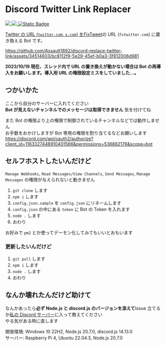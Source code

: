 # Discord Twitter Link Replacer

<p>
<a href="https://discord.com/api/oauth2/authorize?client_id=1163327448910401566&permissions=536882176&scope=bot"><img src="https://img.shields.io/badge/add%20your%20server-darkgreen?style=for-the-badge&logo=discord&logoColor=white">
<a href="https://discord.gg/XprScgmYna"><img src="https://img.shields.io/badge/join%20support%20server-blue?style=for-the-badge&logo=discord&logoColor=white">
<a href="https://discord.js.org"><img alt="Static Badge" src="https://img.shields.io/badge/discord.js-gray?style=for-the-badge&logo=node.js">
</p>

Twitter の URL (`twitter.com`, `x.com`) を[FixTweet](https://github.com/FixTweet/FixTweet)の URL (`fxtwitter.com`) に置き換える Bot です。

https://github.com/Assault1892/discord-replace-twitter-link/assets/34514603/bc8112f9-5e29-45ef-b0a3-3f812006d981

**2023/10/19 現在、スレッド内で URL の置き換えが動かない場合は Bot の再導入をお願いします。導入用 URL の権限設定ミスをしていました...。**

## つかいかた

ここから自分のサーバーに入れてください  
**Bot が見えないチャンネルでのメッセージは取得できません** 気を付けてね

また Bot の権限より上の権限で制御されているチャンネルなどでは動作しません  
お手数をおかけしますが Bot 専用の権限を割り当てるなどお願いします  
https://discord.com/api/oauth2/authorize?client_id=1163327448910401566&permissions=536882176&scope=bot

## セルフホストしたいんだけど

`Manage Webhooks`, `Read Messages/View Channels`, `Send Messages`, `Manage Messages` の権限が与えられないと動きません

1. `git clone` します
2. `npm i` します
3. `config.json.sample` を `config.json` にリネームします
4. `config.json` の中にある `token` に Bot の Token を入れます
5. `node .` します
6. おわり

お好みで `pm2` とか使ってデーモン化してみてもいいとおもいます

### 更新したいんだけど

1. `git pull` します
2. `npm i` します
3. `node .` します
4. おわり

## なんか壊れたんだけど助けて

なんかあったら**必ず Node.js と discord.js のバージョンを添えて**Issue 立てるか[私の Discord サーバー](https://discord.gg/XprScgmYna)に入って教えてください  
やる気がある時に直します

開発環境: Windows 10 22H2, Node.js 20.7.0, discord.js 14.13.0  
サーバー: Raspberry Pi 4, Ubuntu 22.04.3, Node.js 20.7.0
